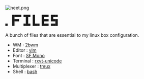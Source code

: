![neet.png](https://files.nerdypepper.me/gU.png)


```
   █▀▀▀ ▀█▀ █   █▀▀ █▀▀
   █▀▀   █  █   █▀▀ ▀▀█
▀  ▀    ▀▀▀ ▀▀▀ ▀▀▀ ▀▀▀
```


A bunch of files that are essential to my linux box configuration.

 - WM : [2bwm](https://wiki.archlinux.org/index.php/2bwm)
 - Editor : [vim](https://vim.org/)
 - Font : [SF Mono](https://github.com/ZulwiyozaPutra/SF-Mono-Font)
 - Terminal : [rxvt-unicode](https://wiki.archlinux.org/index.php/rxvt-unicode)
 - Multiplexer : [tmux](https://github.com/tmux/tmux)
 - Shell : [bash](https://www.gnu.org/software/bash/)
